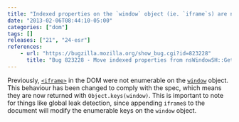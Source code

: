 ```yaml
---
title: "Indexed properties on the `window` object (ie. `iframe`s) are now enumerable"
date: "2013-02-06T08:44:10-05:00"
categories: ["dom"]
tags: []
releases: ["21", "24-esr"]
references:
    - url: "https://bugzilla.mozilla.org/show_bug.cgi?id=823228"
      title: "Bug 823228 - Move indexed properties from nsWindowSH::GetProperty to the outer window proxy"
---
```

Previously, [`<iframe>`](https://developer.mozilla.org/docs/Web/HTML/Element/iframe) in the DOM were not enumerable on the [`window`](https://developer.mozilla.org/docs/Web/API/window) object. This behaviour has been changed to comply with the spec, which means they are now returned with `Object.keys(window)`. This is important to note for things like global leak detection, since appending `iframe`s to the document will modify the enumerable keys on the `window` object.
